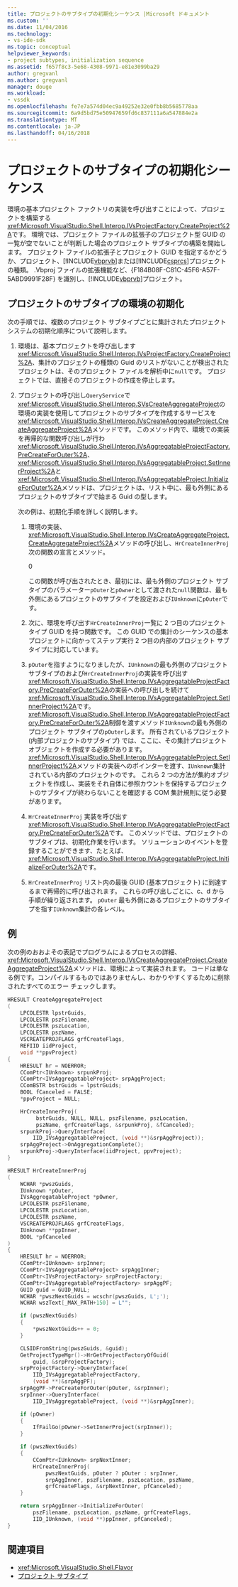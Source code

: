 ```yaml
---
title: プロジェクトのサブタイプの初期化シーケンス |Microsoft ドキュメント
ms.custom: ''
ms.date: 11/04/2016
ms.technology:
- vs-ide-sdk
ms.topic: conceptual
helpviewer_keywords:
- project subtypes, initialization sequence
ms.assetid: f657f8c3-5e68-4308-9971-e81e3099ba29
author: gregvanl
ms.author: gregvanl
manager: douge
ms.workload:
- vssdk
ms.openlocfilehash: fe7e7a574d04ec9a49252e32e0fbb8b5685778aa
ms.sourcegitcommit: 6a9d5bd75e50947659fd6c837111a6a547884e2a
ms.translationtype: MT
ms.contentlocale: ja-JP
ms.lasthandoff: 04/16/2018
---
```

# <a name="initialization-sequence-of-project-subtypes"></a>プロジェクトのサブタイプの初期化シーケンス
環境の基本プロジェクト ファクトリの実装を呼び出すことによって、プロジェクトを構築する<xref:Microsoft.VisualStudio.Shell.Interop.IVsProjectFactory.CreateProject%2A>です。 環境では、プロジェクト ファイルの拡張子のプロジェクト型 GUID の一覧が空でないことが判断した場合のプロジェクト サブタイプの構築を開始します。 プロジェクト ファイルの拡張子とプロジェクト GUID を指定するかどうか、プロジェクト、[!INCLUDE[vbprvb](../../code-quality/includes/vbprvb_md.md)]または[!INCLUDE[csprcs](../../data-tools/includes/csprcs_md.md)]プロジェクトの種類。 .Vbproj ファイルの拡張機能など、{F184B08F-C81C-45F6-A57F-5ABD9991F28F} を識別し、[!INCLUDE[vbprvb](../../code-quality/includes/vbprvb_md.md)]プロジェクト。

## <a name="environments-initialization-of-project-subtypes"></a>プロジェクトのサブタイプの環境の初期化
 次の手順では、複数のプロジェクト サブタイプごとに集計されたプロジェクト システムの初期化順序について説明します。

1.  環境は、基本プロジェクトを呼び出します<xref:Microsoft.VisualStudio.Shell.Interop.IVsProjectFactory.CreateProject%2A>、集計のプロジェクトの種類の Guid のリストがないことが検出されたプロジェクトは、そのプロジェクト ファイルを解析中に`null`です。 プロジェクトでは、直接そのプロジェクトの作成を停止します。

2.  プロジェクトの呼び出し`QueryService`で<xref:Microsoft.VisualStudio.Shell.Interop.SVsCreateAggregateProject>の環境の実装を使用してプロジェクトのサブタイプを作成するサービスを<xref:Microsoft.VisualStudio.Shell.Interop.IVsCreateAggregateProject.CreateAggregateProject%2A>メソッドです。 このメソッド内で、環境での実装を再帰的な関数呼び出しが行わ<xref:Microsoft.VisualStudio.Shell.Interop.IVsAggregatableProjectFactory.PreCreateForOuter%2A>、<xref:Microsoft.VisualStudio.Shell.Interop.IVsAggregatableProject.SetInnerProject%2A>と<xref:Microsoft.VisualStudio.Shell.Interop.IVsAggregatableProject.InitializeForOuter%2A>メソッドは、プロジェクトは、リスト中に、最も外側にあるプロジェクトのサブタイプで始まる Guid の型します。

     次の例は、初期化手順を詳しく説明します。

    1.  環境の実装、<xref:Microsoft.VisualStudio.Shell.Interop.IVsCreateAggregateProject.CreateAggregateProject%2A>メソッドの呼び出し、`HrCreateInnerProj`次の関数の宣言とメソッド。

         <CodeContentPlaceHolder>0</CodeContentPlaceHolder>

         この関数が呼び出されたとき、最初には、最も外側のプロジェクト サブタイプのパラメーター`pOuter`と`pOwner`として渡された`null`関数は、最も外側にあるプロジェクトのサブタイプを設定および`IUnknown`に`pOuter`です。

    2.  次に、環境を呼び出す`HrCreateInnerProj`一覧に 2 つ目のプロジェクト タイプ GUID を持つ関数です。 この GUID での集計のシーケンスの基本プロジェクトに向かってステップ実行 2 つ目の内部のプロジェクト サブタイプに対応しています。

    3.  `pOuter`を指すようになりましたが、`IUnknown`の最も外側のプロジェクト サブタイプのおよび`HrCreateInnerProj`の実装を呼び出す<xref:Microsoft.VisualStudio.Shell.Interop.IVsAggregatableProjectFactory.PreCreateForOuter%2A>の実装への呼び出しを続けて<xref:Microsoft.VisualStudio.Shell.Interop.IVsAggregatableProject.SetInnerProject%2A>です。 <xref:Microsoft.VisualStudio.Shell.Interop.IVsAggregatableProjectFactory.PreCreateForOuter%2A>制御を渡すメソッド`IUnknown`の最も外側のプロジェクト サブタイプの`pOuter`します。 所有されているプロジェクト (内部プロジェクトのサブタイプ) では、ここに、その集計プロジェクト オブジェクトを作成する必要があります。 <xref:Microsoft.VisualStudio.Shell.Interop.IVsAggregatableProject.SetInnerProject%2A>メソッドの実装へのポインターを渡す、`IUnknown`集計されている内部のプロジェクトのです。 これら 2 つの方法が集約オブジェクトを作成し、実装をそれ自体に参照カウントを保持するプロジェクトのサブタイプが終わらないことを確認する COM 集計規則に従う必要があります。

    4.  `HrCreateInnerProj` 実装を呼び出す<xref:Microsoft.VisualStudio.Shell.Interop.IVsAggregatableProjectFactory.PreCreateForOuter%2A>です。 このメソッドでは、プロジェクトのサブタイプは、初期化作業を行います。 ソリューションのイベントを登録することができます、たとえば、<xref:Microsoft.VisualStudio.Shell.Interop.IVsAggregatableProject.InitializeForOuter%2A>です。

    5.  `HrCreateInnerProj` リスト内の最後 GUID (基本プロジェクト) に到達するまで再帰的に呼び出されます。 これらの呼び出しごとに、c、d から手順が繰り返されます。 `pOuter` 最も外側にあるプロジェクトのサブタイプを指す`IUnknown`集計の各レベル。

## <a name="example"></a>例

次の例のおおよその表記でプログラムによるプロセスの詳細、<xref:Microsoft.VisualStudio.Shell.Interop.IVsCreateAggregateProject.CreateAggregateProject%2A>メソッドは、環境によって実装されます。 コードは単なる例です。コンパイルするものではありませんし、わかりやすくするために削除されたすべてのエラー チェックします。

```cpp
HRESULT CreateAggregateProject
(
    LPCOLESTR lpstrGuids,
    LPCOLESTR pszFilename,
    LPCOLESTR pszLocation,
    LPCOLESTR pszName,
    VSCREATEPROJFLAGS grfCreateFlags,
    REFIID iidProject,
    void **ppvProject)
{
    HRESULT hr = NOERROR;
    CComPtr<IUnknown> srpunkProj;
    CComPtr<IVsAggregatableProject> srpAggProject;
    CComBSTR bstrGuids = lpstrGuids;
    BOOL fCanceled = FALSE;
    *ppvProject = NULL;

    HrCreateInnerProj(
         bstrGuids, NULL, NULL, pszFilename, pszLocation,
         pszName, grfCreateFlags, &srpunkProj, &fCanceled);
    srpunkProj->QueryInterface(
        IID_IVsAggregatableProject, (void **)&srpAggProject));
    srpAggProject->OnAggregationComplete();
    srpunkProj->QueryInterface(iidProject, ppvProject);
}

HRESULT HrCreateInnerProj
(
    WCHAR *pwszGuids,
    IUnknown *pOuter,
    IVsAggregatableProject *pOwner,
    LPCOLESTR pszFilename,
    LPCOLESTR pszLocation,
    LPCOLESTR pszName,
    VSCREATEPROJFLAGS grfCreateFlags,
    IUnknown **ppInner,
    BOOL *pfCanceled
)
{
    HRESULT hr = NOERROR;
    CComPtr<IUnknown> srpInner;
    CComPtr<IVsAggregatableProject> srpAggInner;
    CComPtr<IVsProjectFactory> srpProjectFactory;
    CComPtr<IVsAggregatableProjectFactory> srpAggPF;
    GUID guid = GUID_NULL;
    WCHAR *pwszNextGuids = wcschr(pwszGuids, L';');
    WCHAR wszText[_MAX_PATH+150] = L"";

    if (pwszNextGuids)
    {
        *pwszNextGuids++ = 0;
    }

    CLSIDFromString(pwszGuids, &guid);
    GetProjectTypeMgr()->HrGetProjectFactoryOfGuid(
        guid, &srpProjectFactory);
    srpProjectFactory->QueryInterface(
        IID_IVsAggregatableProjectFactory,
        (void **)&srpAggPF);
    srpAggPF->PreCreateForOuter(pOuter, &srpInner);
    srpInner->QueryInterface(
        IID_IVsAggregatableProject, (void **)&srpAggInner);

    if (pOwner)
    {
        IfFailGo(pOwner->SetInnerProject(srpInner));
    }

    if (pwszNextGuids)
    {
        CComPtr<IUnknown> srpNextInner;
        HrCreateInnerProj(
            pwszNextGuids, pOuter ? pOuter : srpInner,
            srpAggInner, pszFilename, pszLocation, pszName,
            grfCreateFlags, &srpNextInner, pfCanceled);
    }

    return srpAggInner->InitializeForOuter(
        pszFilename, pszLocation, pszName, grfCreateFlags,
        IID_IUnknown, (void **)ppInner, pfCanceled);
}
```

## <a name="see-also"></a>関連項目

- <xref:Microsoft.VisualStudio.Shell.Flavor>
- [プロジェクト サブタイプ](../../extensibility/internals/project-subtypes.md)